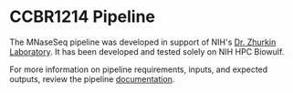 # CCBR1214 Pipeline
The MNaseSeq pipeline was developed in support of NIH's [Dr. Zhurkin Laboratory](https://ccr.cancer.gov/staff-directory/victor-b-zhurkin). It has been developed and tested solely on NIH HPC Biowulf.

For more information on pipeline requirements, inputs, and expected outputs, review the pipeline [documentation](https://ccbr.github.io/ccbr1214/).